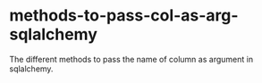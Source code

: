 # methods-to-pass-col-as-arg-sqlalchemy
The different methods to pass the name of column as argument in sqlalchemy.

